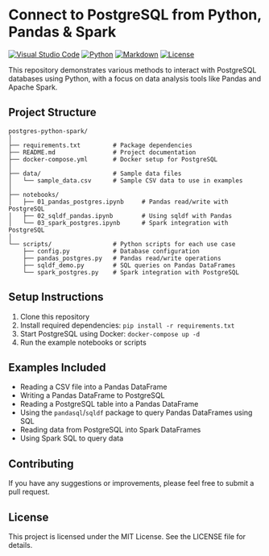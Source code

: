 # Connect to PostgreSQL from Python, Pandas & Spark
[![Visual Studio Code](https://custom-icon-badges.demolab.com/badge/Visual%20Studio%20Code-0078d7.svg?logo=vsc&logoColor=white)](#)
[![Python](https://img.shields.io/badge/Python-3.8+-blue.svg)](https://www.python.org/)
[![Markdown](https://img.shields.io/badge/Markdown-%23000000.svg?logo=markdown&logoColor=white)](#)
[![License](https://img.shields.io/badge/License-MIT-green.svg)](LICENSE)


This repository demonstrates various methods to interact with PostgreSQL databases using Python, with a focus on data analysis tools like Pandas and Apache Spark.

## Project Structure

```
postgres-python-spark/
│
├── requirements.txt         # Package dependencies
├── README.md                # Project documentation
├── docker-compose.yml       # Docker setup for PostgreSQL
│
├── data/                    # Sample data files
│   └── sample_data.csv      # Sample CSV data to use in examples
│
├── notebooks/              
│   ├── 01_pandas_postgres.ipynb     # Pandas read/write with PostgreSQL
│   ├── 02_sqldf_pandas.ipynb        # Using sqldf with Pandas
│   └── 03_spark_postgres.ipynb      # Spark integration with PostgreSQL
│
└── scripts/                 # Python scripts for each use case
    ├── config.py            # Database configuration
    ├── pandas_postgres.py   # Pandas read/write operations
    ├── sqldf_demo.py        # SQL queries on Pandas DataFrames
    └── spark_postgres.py    # Spark integration with PostgreSQL
```

## Setup Instructions

1. Clone this repository
2. Install required dependencies: `pip install -r requirements.txt`
3. Start PostgreSQL using Docker: `docker-compose up -d`
4. Run the example notebooks or scripts

## Examples Included

- Reading a CSV file into a Pandas DataFrame
- Writing a Pandas DataFrame to PostgreSQL
- Reading a PostgreSQL table into a Pandas DataFrame
- Using the `pandasql`/`sqldf` package to query Pandas DataFrames using SQL
- Reading data from PostgreSQL into Spark DataFrames
- Using Spark SQL to query data

## Contributing
If you have any suggestions or improvements, please feel free to submit a pull request.

## License
This project is licensed under the MIT License. See the LICENSE file for details.
